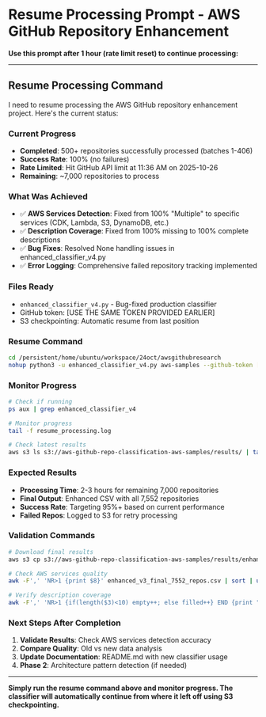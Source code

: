 # Resume Processing Prompt - AWS GitHub Repository Enhancement

**Use this prompt after 1 hour (rate limit reset) to continue processing:**

---

## **Resume Processing Command**

I need to resume processing the AWS GitHub repository enhancement project. Here's the current status:

### **Current Progress**
- **Completed**: 500+ repositories successfully processed (batches 1-406)
- **Success Rate**: 100% (no failures)
- **Rate Limited**: Hit GitHub API limit at 11:36 AM on 2025-10-26
- **Remaining**: ~7,000 repositories to process

### **What Was Achieved**
- ✅ **AWS Services Detection**: Fixed from 100% "Multiple" to specific services (CDK, Lambda, S3, DynamoDB, etc.)
- ✅ **Description Coverage**: Fixed from 100% missing to 100% complete descriptions
- ✅ **Bug Fixes**: Resolved None handling issues in enhanced_classifier_v4.py
- ✅ **Error Logging**: Comprehensive failed repository tracking implemented

### **Files Ready**
- `enhanced_classifier_v4.py` - Bug-fixed production classifier
- GitHub token: [USE THE SAME TOKEN PROVIDED EARLIER]
- S3 checkpointing: Automatic resume from last position

### **Resume Command**
```bash
cd /persistent/home/ubuntu/workspace/24oct/awsgithubresearch
nohup python3 -u enhanced_classifier_v4.py aws-samples --github-token [YOUR_GITHUB_TOKEN] --limit 7552 --batch-size 5 > resume_processing.log 2>&1 &
```

### **Monitor Progress**
```bash
# Check if running
ps aux | grep enhanced_classifier_v4

# Monitor progress
tail -f resume_processing.log

# Check latest results
aws s3 ls s3://aws-github-repo-classification-aws-samples/results/ | tail -5
```

### **Expected Results**
- **Processing Time**: 2-3 hours for remaining 7,000 repositories
- **Final Output**: Enhanced CSV with all 7,552 repositories
- **Success Rate**: Targeting 95%+ based on current performance
- **Failed Repos**: Logged to S3 for retry processing

### **Validation Commands**
```bash
# Download final results
aws s3 cp s3://aws-github-repo-classification-aws-samples/results/enhanced_v3_final_7552_repos.csv .

# Check AWS services quality
awk -F',' 'NR>1 {print $8}' enhanced_v3_final_7552_repos.csv | sort | uniq -c | head -20

# Verify description coverage
awk -F',' 'NR>1 {if(length($3)<10) empty++; else filled++} END {print "Filled:", filled+0, "Empty:", empty+0}'
```

### **Next Steps After Completion**
1. **Validate Results**: Check AWS services detection accuracy
2. **Compare Quality**: Old vs new data analysis
3. **Update Documentation**: README.md with new classifier usage
4. **Phase 2**: Architecture pattern detection (if needed)

---

**Simply run the resume command above and monitor progress. The classifier will automatically continue from where it left off using S3 checkpointing.**
